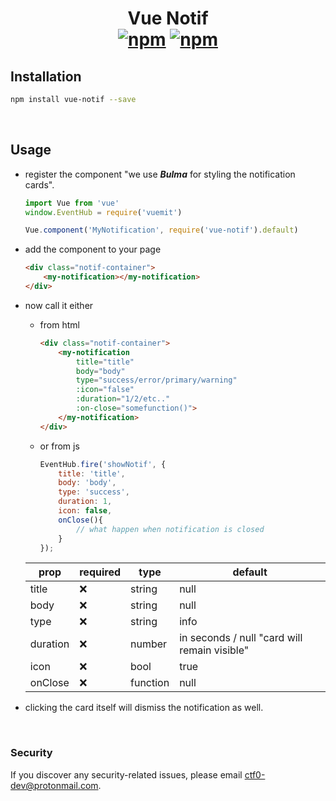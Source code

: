 <h1 align="center" style="border: none">
    Vue Notif
    <br>
    <a href="https://www.npmjs.com/package/vue-notif"><img src="https://img.shields.io/npm/v/vue-notif.svg?style=for-the-badge" alt="npm" /></a> <a href="https://www.npmjs.com/package/vue-notif"><img src="https://img.shields.io/npm/dt/vue-notif.svg?style=for-the-badge" alt="npm" /></a>
</h1>

## Installation

```bash
npm install vue-notif --save
```

<br>

## Usage

- register the component "we use ***Bulma*** for styling the notification cards".

    ```js
    import Vue from 'vue'
    window.EventHub = require('vuemit')

    Vue.component('MyNotification', require('vue-notif').default)
    ```

- add the component to your page

    ```html
    <div class="notif-container">
        <my-notification></my-notification>
    </div>
    ```

- now call it either

    + from html

        ```html
        <div class="notif-container">
            <my-notification
                title="title"
                body="body"
                type="success/error/primary/warning"
                :icon="false"
                :duration="1/2/etc.."
                :on-close="somefunction()">
            </my-notification>
        </div>
        ```

    + or from js

        ```js
        EventHub.fire('showNotif', {
            title: 'title',
            body: 'body',
            type: 'success',
            duration: 1,
            icon: false,
            onClose(){
                // what happen when notification is closed
            }
        });
        ```

    | prop     | required | type     | default                                      |
    | -------- | -------- | -------- | -------------------------------------------- |
    | title    | :x:      | string   | null                                         |
    | body     | :x:      | string   | null                                         |
    | type     | :x:      | string   | info                                         |
    | duration | :x:      | number   | in seconds / null "card will remain visible" |
    | icon     | :x:      | bool     | true                                         |
    | onClose  | :x:      | function | null                                         |

- clicking the card itself will dismiss the notification as well.

<br>

### Security

If you discover any security-related issues, please email [ctf0-dev@protonmail.com](mailto:ctf0-dev@protonmail.com).
